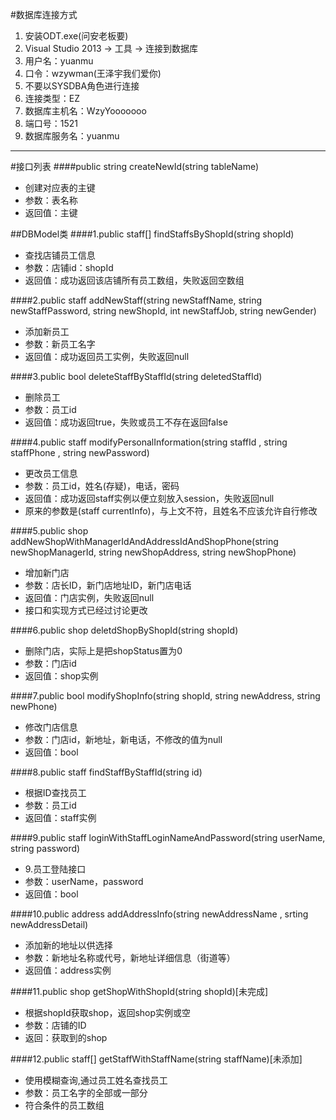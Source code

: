 #数据库连接方式
1. 安装ODT.exe(问安老板要)
2. Visual Studio 2013 -> 工具 -> 连接到数据库
3. 用户名：yuanmu
4. 口令：wzywman(王泽宇我们爱你)
5. 不要以SYSDBA角色进行连接
5. 连接类型：EZ
6. 数据库主机名：WzyYooooooo
7. 端口号：1521
8. 数据库服务名：yuanmu

------
#接口列表
####public string createNewId(string tableName)
* 创建对应表的主键
* 参数：表名称
* 返回值：主键

##DBModel类
####1.public staff[] findStaffsByShopId(string shopId)
* 查找店铺员工信息
* 参数：店铺id：shopId
* 返回值：成功返回该店铺所有员工数组，失败返回空数组
 
####2.public staff addNewStaff(string newStaffName, string newStaffPassword, string newShopId, int newStaffJob, string newGender)
* 添加新员工
* 参数：新员工名字
* 返回值：成功返回员工实例，失败返回null

####3.public bool deleteStaffByStaffId(string deletedStaffId)
* 删除员工
* 参数：员工id
* 返回值：成功返回true，失败或员工不存在返回false
  
####4.public staff modifyPersonalInformation(string staffId , string staffPhone , string newPassword)
* 更改员工信息
* 参数：员工id，姓名(存疑)，电话，密码
* 返回值：成功返回staff实例以便立刻放入session，失败返回null
* 原来的参数是(staff currentInfo)，与上文不符，且姓名不应该允许自行修改

####5.public shop addNewShopWithManagerIdAndAddressIdAndShopPhone(string newShopManagerId, string newShopAddress, string newShopPhone)
* 增加新门店
* 参数：店长ID，新门店地址ID，新门店电话
* 返回值：门店实例，失败返回null
* 接口和实现方式已经过讨论更改

####6.public shop deletdShopByShopId(string shopId)
* 删除门店，实际上是把shopStatus置为0
* 参数：门店id
* 返回值：shop实例

####7.public bool modifyShopInfo(string shopId, string newAddress, string newPhone)
* 修改门店信息
* 参数：门店id，新地址，新电话，不修改的值为null
* 返回值：bool

####8.public staff findStaffByStaffId(string id)
* 根据ID查找员工
* 参数：员工id
* 返回值：staff实例

####9.public staff loginWithStaffLoginNameAndPassword(string userName, string password)
* 9.员工登陆接口
* 参数：userName，password
* 返回值：bool

####10.public address addAddressInfo(string newAddressName , srting newAddressDetail)
* 添加新的地址以供选择
* 参数：新地址名称或代号，新地址详细信息（街道等）
* 返回值：address实例

####11.public shop getShopWithShopId(string shopId)[未完成]
* 根据shopId获取shop，返回shop实例或空
* 参数：店铺的ID
* 返回：获取到的shop

####12.public staff[] getStaffWithStaffName(string staffName)[未添加]
* 使用模糊查询,通过员工姓名查找员工
* 参数：员工名字的全部或一部分
* 符合条件的员工数组

